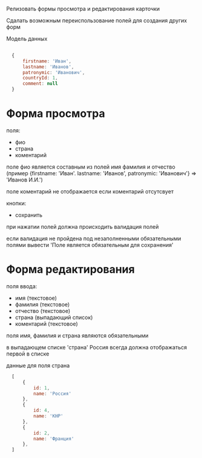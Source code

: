 Релизовать формы просмотра и редактирования карточки

Сдалать возможным переиспользование полей для создания других форм

Модель данных

``` javascript
  
  {
      firstname: 'Иван',
      lastname: 'Иванов',
      patronymic: 'Иванович',
      countryId: 1,
      comment: null
  }

```

# Форма просмотра
поля:
- фио
- страна
- коментарий

поле фио является составным из полей имя фамилия и отчество (пример {firstname: 'Иван'. lastname: 'Иванов', patronymic: 'Иванович'} => 'Иванов И.И.')

поле коментарий не отображается если коментарий отсутсвует

кнопки:

- сохранить

при нажатии полей должна происходить валидация полей

если валидация не пройдена под незаполненными обязательными полями вывести 'Поле является обязательным для сохранения'

# Форма редактирования

поля ввода:
- имя (текстовое)
- фамилия (текстовое)
- отчество (текстовое)
- страна (выпадающий список)
- коментарий (текстовое)

поля имя, фамилия и страна являются обязательными

в выпадающем списке 'страна' Россия всегда должна отображаться первой в списке

данные для поля страна
    
``` javascript
  [
      {
          id: 1,
          name: 'Россия'
      },       
      {
          id: 4,
          name: 'КНР'
      },   
      {
          id: 2,
          name: 'Франция'
      },
  ]
```
